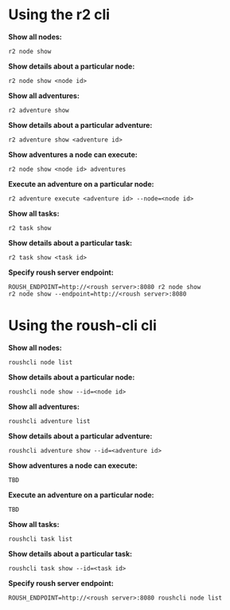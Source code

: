 Using the r2 cli
==

**Show all nodes:**

    r2 node show

**Show details about a particular node:**

    r2 node show <node id>

**Show all adventures:**

    r2 adventure show

**Show details about a particular adventure:**

    r2 adventure show <adventure id>

**Show adventures a node can execute:**

    r2 node show <node id> adventures

**Execute an adventure on a particular node:**

    r2 adventure execute <adventure id> --node=<node id>

**Show all tasks:**

    r2 task show

**Show details about a particular task:**

    r2 task show <task id>

**Specify roush server endpoint:**

    ROUSH_ENDPOINT=http://<roush server>:8080 r2 node show
    r2 node show --endpoint=http://<roush server>:8080

Using the roush-cli cli
==

**Show all nodes:**

    roushcli node list

**Show details about a particular node:**

    roushcli node show --id=<node id>

**Show all adventures:**

    roushcli adventure list

**Show details about a particular adventure:**

    roushcli adventure show --id=<adventure id>

**Show adventures a node can execute:**

    TBD

**Execute an adventure on a particular node:**

    TBD

**Show all tasks:**

    roushcli task list

**Show details about a particular task:**

    roushcli task show --id=<task id>

**Specify roush server endpoint:**

    ROUSH_ENDPOINT=http://<roush server>:8080 roushcli node list

